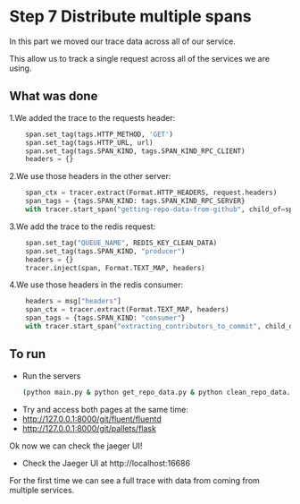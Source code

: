 Step 7 Distribute multiple spans
================================

In this part we moved our trace data across all of our service.

This allow us to track a single request across all of the services we are using.

What was done
-------------
1.We added the trace to the requests header:
```python
    span.set_tag(tags.HTTP_METHOD, 'GET')
    span.set_tag(tags.HTTP_URL, url)
    span.set_tag(tags.SPAN_KIND, tags.SPAN_KIND_RPC_CLIENT)
    headers = {}
```
2.We use those headers in the other server:
```python
    span_ctx = tracer.extract(Format.HTTP_HEADERS, request.headers)
    span_tags = {tags.SPAN_KIND: tags.SPAN_KIND_RPC_SERVER}
    with tracer.start_span("getting-repo-data-from-github", child_of=span_ctx, tags=span_tags) as span:
```
3.We add the trace to the redis request:
```python
    span.set_tag("QUEUE_NAME", REDIS_KEY_CLEAN_DATA)
    span.set_tag(tags.SPAN_KIND, "producer")
    headers = {}
    tracer.inject(span, Format.TEXT_MAP, headers)
```
4.We use those headers in the redis consumer:
```python
    headers = msg["headers"]
    span_ctx = tracer.extract(Format.TEXT_MAP, headers)
    span_tags = {tags.SPAN_KIND: "consumer"}
    with tracer.start_span("extracting_contributors_to_commit", child_of=span_ctx, tags=span_tags) as span:
```


To run
------

* Run the servers
    ```bash
    (python main.py & python get_repo_data.py & python clean_repo_data.py)
    ```
* Try and access both pages at the same time:
* http://127.0.0.1:8000/git/fluent/fluentd
* http://127.0.0.1:8000/git/pallets/flask

Ok now we can check the jaeger UI!
* Check the Jaeger UI at http://localhost:16686

For the first time we can see a full trace with data from coming from multiple services.